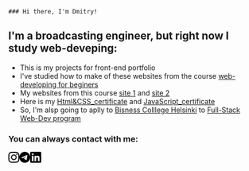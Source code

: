 	### Hi there, I'm Dmitry!
## I'm a broadcasting engineer, but right now I study web-deveping:
- This is my projects for front-end portfolio
- I've studied how to make of these websites from the course [web-developing for beginers][stepik]
- My websites from this course [site 1][site1] and [site 2][site2]
- Here is my [Html&CSS_certificate][HTML&CSS_certificate] and [JavaScript_certificate][JavaScript_certificate] 
- So, I'm alsp going to aplly to [Bisness Colllege Helsinki][BCH] to [Full-Stack Web-Dev program][fullstackwebdev]


### You can always contact with me:

[<img align="left" width="22px" src="./icons/instagram.svg"/>][instagram]
[<img align="left" width="22px" src="./icons/telegram.svg"/>][telegram]
[<img align="left" width="22px" src="./icons/linkedin.svg"/>][linkedin]

<br />


[stepik]: https://stepik.org/course/38218
[HTML&CSS_certificate]: https://stepik.org/cert/1250032
[JavaScript_certificate]: https://stepik.org/cert/1505932
[BCH]: https://en.bc.fi
[fullstackwebdev]: https://en.bc.fi/qualifications/full-stack-web-developer-program
[instagram]: https://www.instagram.com/d.i.k.131
[telegram]: https://t.me/Dik131
[linkedin]: https://www.linkedin.com/in/dmitry-ivanov-47bb4921a
[site1]: https://vocal-jelly-d27875.netlify.app/
[site2]: https://nostalgic-hypatia-379395.netlify.app/
